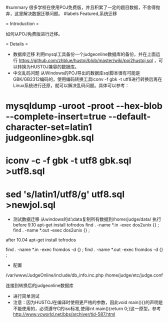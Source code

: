 #summary 很多学校在使用POJ免费版，并且积累了一定的题目数据，不舍得抛弃，这里解决数据迁移问题。
#labels Featured,系统迁移

= Introduction =

如何从POJ免费版进行迁移。


= Details =

  * 数据库迁移
    利用mysql工具备份一个judgeonline数据库的备份，并在上面运行
     https://github.com/zhblue/hustoj/blob/master/wiki/poj2hustoj.sql ，可以转换为HUSTOJ兼容的数据库。
  * 中文乱码问题
    从Windows的POJ导出的数据库sql脚本很有可能是GBK/GB2312编码的，使用编码转换工具iconv -f gbk -t utf8进行转换后再在Linux系统进行还原，就可以解决乱码问题。具体可以参考：


 # mysqldump -uroot -proot --hex-blob --complete-insert=true --default-character-set=latin1 judgeonline>gbk.sql
 # iconv -c -f gbk -t utf8 gbk.sql >utf8.sql 
 # sed 's/latin1/utf8/g' utf8.sql >newjol.sql 



  * 测试数据迁移
    从windows的d:\data复制所有数据到/home/judge/data/
    执行
before 9.10  apt-get install tofrodos
find . -name *.in -exec dos2unix {} \;
find . -name *.out -exec dos2unix {} \;

after 10.04  apt-get install tofrodos

   find . -name *.in -exec fromdos -d {} \;
   find . -name *.out -exec fromdos -d {} \;

  * 配置

  /var/www/JudgeOnline/include/db_info.inc.php 
  /home/judge/etc/judge.conf

  连接到转换后的judgeonline数据库

  * 进行简单测试
  * 注意：因为HUSTOJ在编译时使用更严格的参数，因此void main(){}的声明是不能使用的，必须遵守C的iso标准,使用int main(){return 0;}这一原型。参考 http://www.vcworld.net/bbs/archiver/tid-587.html
